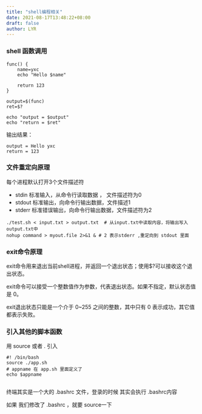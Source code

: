 ```yaml
---
title: "shell编程相关"
date: 2021-08-17T13:48:22+08:00
draft: false
author: LYR
---
```




###  shell 函数调用



```shell
func() {
    name=yxc
    echo "Hello $name"

    return 123
}

output=$(func)
ret=$?

echo "output = $output"
echo "return = $ret"
```

输出结果：

```
output = Hello yxc
return = 123
```



###  文件重定向原理



每个进程默认打开3个文件描述符

- stdin 标准输入，从命令行读取数据 ， 文件描述符为0   
- stdout 标准输出，向命令行输出数据，文件描述1
- stderr 标准错误输出，向命令行输出数据，文件描述符为2



```shell
./test.sh < input.txt > output.txt  # 从input.txt中读取内容，将输出写入output.txt中
nohup command > myout.file 2>&1 & # 2 表示stderr ,重定向到 stdout 里面

```



###  exit命令原理

exit命令用来退出当前shell进程，并返回一个退出状态；使用$?可以接收这个退出状态。

exit命令可以接受一个整数值作为参数，代表退出状态。如果不指定，默认状态值是 0。

exit退出状态只能是一个介于 0~255 之间的整数，其中只有 0 表示成功，其它值都表示失败。





###  引入其他的脚本函数

用 source 或者 . 引入

```shell
#! /bin/bash
source ./app.sh
# appname 在 app.sh 里面定义了
echo $appname


```

终端其实是一个大的 .bashrc 文件，登录的时候 其实会执行 .bashrc内容

如果 我们修改了 .bashrc ，就要 source一下















